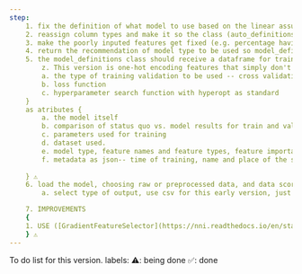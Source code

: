 ```yaml
---
step: 
    1. fix the definition of what model to use based on the linear assumptions. ⚠️
    2. reassign column types and make it so the class (auto_definitions/ModelDataProfiler) makes the type assignments by itself -- no passing it as input. ✅
    3. make the poorly inputed features get fixed (e.g. percentage having the % within the feature values) ✅
    4. return the recommendation of model type to be used so model_definitions can use it to train a set of candidates. ⚠️
    5. the model_definitions class should receive a dataframe for training. as a parameters {
        z. This version is one-hot encoding features that simply don't make any sense (e.g  dunning activities, activity_type_hystory -- to many unique values for one-hot-encoding. fix it) ⚠️⚠️⚠️⚠️ -- ABSOLUTE PRIORITY NOW.
        a. the type of training validation to be used -- cross validation, etc.
        b. loss function
        c. hyperparameter search function with hyperopt as standard
    }
    as atributes {
        a. the model itself
        b. comparison of status quo vs. model results for train and validation sets.
        c. parameters used for training
        d. dataset used.
        e. model type, feature names and feature types, feature importance.
        f. metadata as json-- time of training, name and place of the source file used for training, number of observations for training, validation, date of training.
    
    } ⚠️
    6. load the model, choosing raw or preprocessed data, and data scorer.
        a. select type of output, use csv for this early version, just as a means to uploading to kaggle. ⚠️

    7. IMPROVEMENTS
    {
    1. USE ([GradientFeatureSelector](https://nni.readthedocs.io/en/stable/feature_engineering/gradient_feature_selector.html)) for feature selection instead of whatever we are doing currently. seems very promissing ⚠️⚠️⚠️⚠️⚠️ Tried this for a while. The tensor transformations and type mismatchs -- present in this version -- kept me from moving forward. I am adding a patch version for the tensors assignments, but there's still the issue of loss being defined as NaN. I will work on this feature later. Let's focus now in the order in which things are listed here. Starting from the improvement instead of the current features was not a good call. Get this working, then make another version. Classic Me, though. ⚠️⚠️⚠️⚠️⚠️
    } ⚠️
---
```

To do list for this version.
labels: 
    ⚠️: being done
    ✅: done